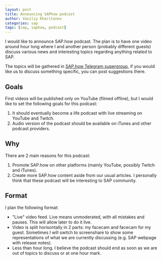```yaml
---
layout: post
title: Announcing SAPhow podcast
author: Vasiliy Kharitonov
categories: sap
tags: [sap, saphow, podcast]
---
```


I would like to announce SAP.how podcast. The plan is to have one video around hour long where I and
another person (probably different guests) discuss various news and interesting topics regarding
anything related to SAP.

The topics will be gathered in [SAP.how Telegram supergroup](https://t.me/joinchat/AAAAAELp3l6QtC28MD8w0A),
if you would like us to discuss something specific, you can post suggestions there.

## Goals

First videos will be published only on YouTube (filmed offline), but I would like to set the following
goals for this podcast:

1. It should eventually become a life podcast with live streaming on YouTube and Twitch.
2. Audio version of the podcast should be available on iTunes and other podcast providers.

## Why

There are 2 main reasons for this podcast:

1. Promote SAP.how on other platforms (mainly YouTube, possibly Twitch and iTunes).
2. Create more SAP.how content aside from our usual articles. I personally think that these podcast
   will be interesting to SAP community.

## Format

I plan the following format:

- "Live" video feed. Live means unmoderated, with all mistakes and pauses. This will allow later to do it
  live.
- Video is split horisontally in 2 parts: my facecam and facecam for my guest. Sometimes I will switch to
  screenshare to show some representations of what we are currently discussing (e.g. SAP webpage with 
  release notes).
- Less than hour long. I believe the podcast should end as soon as we are out of topics to discuss or at
  one hour mark.
